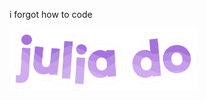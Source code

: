 i forgot how to code

<!--![name: julia do](images/smallerName.png)-->
<img src="images/smallerName.png" width="300">

<!---
solacite/solacite is a ✨ special ✨ repository because its `README.md` (this file) appears on your GitHub profile.
You can click the Preview link to take a look at your changes.
--->
